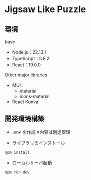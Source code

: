 # Jigsaw Like Puzzle

## 環境
base
- Node.js：22.13.1
- TypeScript：5.8.2
- React：19.0.0

Other major libraries
- MUI：
  - material
  - icons-material
- React Konva

## 開発環境構築
- .env を作成
  ※内容は別途管理

- ライブラリのインストール
```bash
npm install
```

- ローカルサーバ起動
```bash
npm run dev
```
